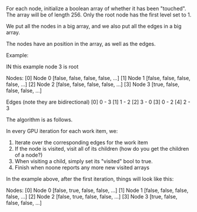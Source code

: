For each node, initialize a boolean array of whether it has been "touched". The array will be of length 256. Only the root node has the first level set to 1.

We put all the nodes in a big array, and we also put all the edges in a big array.

The nodes have an position in the array, as well as the edges.

Example:

IN this example node 3 is root

Nodes:
	[0] Node 0 [false, false, false, false, ...]
	[1] Node 1 [false, false, false, false, ...]
	[2] Node 2 [false, false, false, false, ...]
	[3] Node 3 [true, false, false, false, ...]

Edges (note they are bidirectional)
	[0] 0 - 3
	[1] 1 - 2
	[2] 3 - 0
	[3] 0 - 2
	[4] 2 - 3

The algorithm is as follows.

In every GPU iteration for each work item, we:
1. Iterate over the corresponding edges for the work item
2. If the node is visited, visit all of its children (how do you get the children of a node?)
3. When visiting a child, simply set its "visited" bool to true.
4. Finish when noone reports any more new visited arrays

In the example above, after the first iteration, things will look like this:

Nodes:
	[0] Node 0 [false, true, false, false, ...]
	[1] Node 1 [false, false, false, false, ...]
	[2] Node 2 [false, true, false, false, ...]
	[3] Node 3 [true, false, false, false, ...]